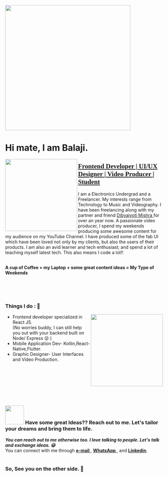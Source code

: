 
<img align='center' src="https://media.giphy.com/media/QBkmBad7HjH4jM11Wx/giphy.gif" width="400" height="400"> 
<h1> Hi mate, I am Balaji. </h1>
<img align='left' src="https://media.giphy.com/media/QzBbk0AVInBfT4NzeI/giphy.gif" width="230">
<h2 style="text-decoration:underline; font-family:Gabriola">Frontend Developer | UI/UX Designer | Video Producer | Student </h2>
I am a Electronics Undergrad and a Freelancer. My interests range from Technology to Music and Videography. I have been freelancing along with my partner and friend <a href="https://github.com/DibyajyotiMishra/DibyajyotiMishra"> Dibyajyoti Mishra <a> for over an year now. A passionate video producer, I spend my weekends producing some awesome content for my audience on my YouTube Channel. I have produced some of the fab UI which have been loved not only by my clients, but also the users of their products. I am also an avid learner and tech enthusiast; and spend a lot of teaching myself latest tech. This also means I code a lot!!  
<br/>
<br/>
<p> <b>A cup of Coffee + my Laptop + some great content ideas = My Type of Weekends</b></p>
<br/>
<br/>
<br/>
 
<h3 style="font-weight:bold"> Things I do : 🔭 </h3>
<img align='right' src="https://media.giphy.com/media/nGMnDqebzDcfm/giphy.gif" width="230">
 <ul>
 <li> Frontend developer specialized in React JS.</li>
(No worries buddy, I can still help you out with your backend built on Node/ Express 😜 )
 <li>Mobile Application Dev- Kotlin,React-Native,Flutter.</li>
 <li>Graphic Designer- User Interfaces and Video Production. </li>
 </ul>
 
<br/>
<br/>
<br/>
<br/>
<br/>
<br/>

<h3 style="text-decoration:none;"><img src="https://media.giphy.com/media/7JKvwAIqXCeQsqTT8Z/giphy.gif" width="60"> Have some great Ideas?? Reach out to me. Let's tailor your dreams and bring them to life.  </h3>  
<em><b>You can reach out to me otherwise too. I love talking to people. Let's talk and exchange ideas. 😃 </b></em>
<br/>
You can connect with me through <a href="mailto:kotnivenkatabalaji@gmail.com"> <b> e-mail </b><a>, <a href="https://wa.me/917032874146"><b>WhatsApp </b></a>, and <a href="https://www.linkedin.com/in/balaji-kotni-5461331b2/"><b>Linkedin</b></a>.
<br/>
<br/>
 
 <h3> So, See you on the other side. 👋 </h3>

